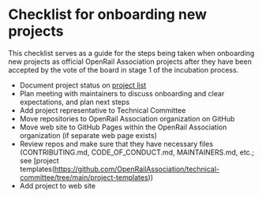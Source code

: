# Checklist for onboarding new projects

This checklist serves as a guide for the steps being taken when onboarding new projects as official OpenRail Association projects after they have been accepted by the vote of the board in stage 1 of the incubation process.

* Document project status on [project list](projects.md)
* Plan meeting with maintainers to discuss onboarding and clear expectations, and plan next steps
* Add project representative to Technical Committee
* Move repositories to OpenRail Association organization on GitHub
* Move web site to GitHub Pages within the OpenRail Association organization (if separate web page exists)
* Review repos and make sure that they have necessary files (CONTRIBUTING.md, CODE_OF_CONDUCT.md, MAINTAINERS.md, etc.; see [project templates(https://github.com/OpenRailAssociation/technical-committee/tree/main/project-templates))
* Add project to web site
